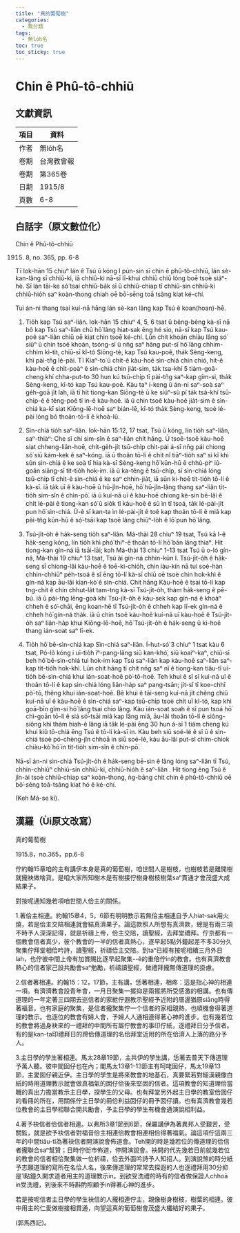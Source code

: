 ```yaml
---
title: "真的葡萄樹"
categories:
  - 無分類
tags:
  - 無lo̍h名
toc: true
toc_sticky: true
---
```


# Chin ê Phû-tô-chhiū

## 文獻資訊

| 項目 | 資料 |
|---|---|
| 作者 | 無lo̍h名 |
| 卷期 | 台灣教會報 |
| 卷期 | 第365卷 |
| 日期 | 1915/8 |
| 頁數 | 6-8 |

## 白話字（原文數位化）

Chin ê Phû-tô-chhiū

1915. 8, no. 365, pp. 6-8

Tī Iok-hān 15 chiuⁿ lán ê Tsú ū kóng I pún-sin sī chin ê phû-tô-chhiū, lán sè-kan-lâng sī chhiū-ki, iā chhiū-ki nā-sī lī-khui chhiū chiū lóng boē tsoè siáⁿ-hè. Sī lán tāi-ke só͘ tsai chhiū-ba̍k sī ū chhiū-chiap tī chhiū-sin chhiū-ki chhiū-hio̍h saⁿ koàn-thong chiah oē bō͘-sēng toā tsâng kiat ké-chí.

Tuì án-ni thang tsai kuí-nā hāng lán sè-kan lâng kap Tsú ê koan(hoan)-hē.

1. Tio̍h kap Tsú saⁿ-liân. Iok-hān 15 chiuⁿ 4, 5, 6 tsat ū bêng-bêng kà-sī nā bô kap Tsú saⁿ-liân chū hō͘ lâng hiat-sak ēng hé sio, nā-sī kap Tsú kau-poê saⁿ-liân chiū oē kiat chin tsoē ké-chí. Lūn chit khoán chiàu lâng só͘ siūⁿ ū chin tsoē khoán, tsóng-sī ū nn̄g saⁿ hāng put-sî hō͘ lâng chhim-chhim kì-tit, chiū-sī kî-tó Siōng-tè, kap Tsú kau-poê, tha̍k Sèng-keng, khì pài-tn̂g lé-pài. Tī Kiaⁿ-to͘ ū chi̍t-ê kàu-hoē sìn-chiá chin chió, hit-ê kàu-hoē ê chi̍t-poàⁿ ê sìn-chiá chin jia̍t-sim, ta̍k tsa-khí 5 tiám-goā-cheng khí chha-put-to 30 hun kú tsū-chi̍p tī pài-tn̂g saⁿ-kap gîm-si, tha̍k Sèng-keng, kî-tó kap Tsú kau-poê. Kàu taⁿ í-keng ū án-ni saⁿ-soà saⁿ ge̍h-goā ji̍t lah, iā tī hit tiong-kan Siōng-tè ū ke siúⁿ-sù pí ta̍k tsá-khí tsū-chi̍p-ê ê têng-poē tī in-ê kàu-hoē. iā ū chin tsoē kàu-hoē jia̍t-sim ê sìn-chiá ka-kī siat Kiōng-lē-hoē saⁿ bián-lē, kî-tó tha̍k Sèng-keng, tsoè lé-pài lóng bô thoân-tō-lí ê khoà-lū.

2. Sìn-chiá tio̍h saⁿ-liân. Iok-hān 15:12, 17 tsat, Tsú ū kóng, lín tio̍h saⁿ-liân, saⁿ-thiàⁿ: Che sī chí sim-sîn ê saⁿ-liân chi̍t hāng. Ū tsoē-tsoē kàu-hoē siat chheng-liân-hoē, chi̍t-ge̍h-ji̍t tsū-chi̍p chi̍t-pái á-sī nn̄g pái chiong só͘ siū kám-kek ê saⁿ-kóng. iā ū thoân tō-lí ê chi̍t nî tiāⁿ-tio̍h saⁿ sì kî khì sûn sìn-chiá ê ke soà tī hia kà-sī Sèng-keng hō͘ kūn-hū ê chhù-piⁿ iû-goân siāng-sî tit-tio̍h hok-im. iā ū ka-têng ê tsū-chi̍p, sī sìn-chiá lóng tsū-chi̍p tī chi̍t-ê sìn-chiá ê ke saⁿ chhin-jia̍t, iā sūn ki-hoē tit-tio̍h tō-lí ê kà-sī. iā ta̍k uī ê kàu-hoē ū hū-jîn-hoē, hō͘ hū-jîn-lâng thang saⁿ-liân tit-tio̍h sim-sîn ê chìn-pō͘. iā ū kuí-nā uī ê kàu-hoē chiong kè-sin bē-lâi ê chi̍t lé-pài ê tiong-kan só͘ ū sio̍k tī kàu-hoē ê sū ìn tī tsoá, ta̍k lé-pài-ji̍t pun hō͘ sìn-chiá. Ū-ê sī kan-ta ìn lé-pài-ji̍t ê toê kap thoân tō-lí ê miâ kap pài-tn̂g kūn-hū ê só͘-tsāi kap tsoē lâng chiūⁿ-lo̍h ê lō͘ pun hō͘ lâng.

3. Tsú-ji̍t-o̍h ê ha̍k-seng tio̍h saⁿ-liân. Má-thài 28 chiuⁿ 19 tsat, Tsú kā I-ê ha̍k-seng kóng, lín tio̍h khì phó͘ thiⁿ-ē thoân tō-lí hō͘ bān lâng thiaⁿ. Hit tiong-kan gín-ná iā tsāi-lāi; koh Má-thài 13 chiuⁿ 1-13 tsat Tsú ū o-ló gín-ná, Má-thài 19 chiuⁿ 13 tsat, Tsú ài gín-ná chhin-kūn I. Tsú-ji̍t-o̍h ê ha̍k-seng sī chiong-lâi kàu-hoē ê toē-ki-chio̍h, chin iàu-kín nā tuì soè-hàn chhin-chhiūⁿ pe̍h-tsoá ê sî ēng tō-lí kà-sī chiū oē tsoè chin hok-khì ê gín-ná kap āu-lâi kian-kò͘ ê sìn-chiá. Chit hāng Kàu-hoē ê tsai tō-lí kap tng-chit ê chin chhut-la̍t tam-tng kà-sī Tsú-ji̍t-o̍h, thàm ha̍k-seng ê pē-bú. iā ū pài-tn̂g lēng-goā khí Tsú-ji̍t-o̍h ê kàu-sek kap gín-ná ê khoàⁿ chheh ê só͘-chāi, ēng koan-hē tī Tsú-ji̍t-o̍h ê chheh kap lī-ek gín-ná ê chheh hō͘ gín-ná tha̍k. iā ū chin tsoē kàu-hoē kuí-nā uī kàu-hoē ê Tsú-ji̍t-o̍h saⁿ liân-ha̍p khui Kiōng-lē-hoē, hō͘ Tsú-ji̍t-o̍h ê ha̍k-seng ū ki-hoē thang ián-soat saⁿ lī-ek.

4. Tio̍h hō͘ bē-sìn-chiá kap Sìn-chiá saⁿ-liân. Í-hut-só͘ 3 chiuⁿ 1 tsat kàu 6 tsat, Pó-lô kóng i uī-tio̍h īⁿ-pang-lâng siū kan-khó͘, siū koaiⁿ-kaⁿ, chiū-sī beh hō͘ bē-sìn-chiá tuì hok-im kap Tsú saⁿ-liân kap kàu-hoē saⁿ-liân saⁿ-kap tit-tio̍h hok-khì. Lūn chit hāng tī chit nn̄g saⁿ nî ê tiong-kan tiâu-tî uī-tio̍h bē-sìn-chiá khui ián-soat-hoē pò͘-tō-hoē. Teh khui ê sî sī kuí-nā uī ê thoân tō-lí ê kap sìn-chiá lóng liân-ha̍p saⁿ pang-tsān; ji̍t-sî tī koe-chhī pò͘-tō, thêng khui ián-soat-hoē. Bē khui ê tāi-seng kuí-nā ji̍t chêng chiū kuí-nā uī ê kàu-hoē ê sìn-chiá saⁿ-kap tsū-chi̍p tsoè chi̍t uī kî-tó, kap khì goā-bīn gîm-si hō͘ lâng tsai chio lâng. Kàu ián-soat soah ê sî pun tsoá hō͘ chì-goān tō-lí ê siá só͘-tsāi miâ kap lâng miâ, āu-lâi thoân tō-lí ê siông-siông khì thàm hiah-ê lâng iā ta̍k lé-pài ēng 30 hun á-sī 1 tiám cheng kú khui kiû tō-chiá ēng Tsú ê tō-lí kà-sī in. Kàu beh siū soé-lé ê sî ū ê sìn-chiá tsoè pó-chèng-jîn chhoā in siū soé-lé, kàu āu-lâi put-sî chim-chiok chiàu-kò͘ hō͘ in tit-tio̍h sim-sîn ê chìn-pō͘.

Nā-sī án-ni sìn-chiá Tsú-ji̍t-o̍h ê ha̍k-seng bē-sìn ê lâng lóng saⁿ-liân tī Tsú, chhin-chhiūⁿ chhiū-sin chhiū-ki, chhiū-hio̍h ê saⁿ-liân . Hit tiong ēng Tsú ê jîn-ài tsoè chhiū-chiap saⁿ koàn-thong, ǹg-bāng chit chin ê phû-tô-chhiū oē bō͘-sēng toā-tsâng kiat hó ê ké-chí.

(Keh Má-se kì).

## 漢羅（Ùi原文改寫）

真的葡萄樹

1915.8，no.365，pp.6-8

佇約翰15章咱的主有講伊本身是真的葡萄樹，咱世間人是樹枝，也樹枝若是離開樹就攏袂做啥貨。是咱大家所知樹木是有樹接佇樹身樹枝樹葉saⁿ貫通才會茂盛大成結果子。

對按呢通知幾若項咱世間人佮主的關係。

1.著佮主相連。約翰15章4，5，6節有明明教示若無佮主相連自予人hiat-sak用火燒，若是佮主交陪相連就會結真濟果子。論這款照人所想有真濟款，總是有兩三項不時予人深深記得，就是祈禱上帝，佮主交陪，讀聖經，去拜堂禮拜。佇京都有一個教會信者真少，彼个教會的一半的信者真熱心，逐早起5點外鐘起差不多30分久聚集佇拜堂相佮吟詩，讀聖經，祈禱佮主交陪。到taⁿ已經有按呢相續三月外日lah，也佇彼中間上帝有加賞賜比逐早起聚集--ê的重倍佇in的教會。也有真濟教會熱心的信者家己設共勵會saⁿ勉勵，祈禱讀聖經，做禮拜攏無傳道理的掛慮。

2.信者著相連。約翰15：12，17節，主有講，恁著相連，相疼：這是指心神的相連一項。有濟濟教會設青年會，一月日聚集一擺抑是兩擺將所受感激的相講。也有傳道理的一年定著三四期去巡信者的家紲佇遐教示聖經予近附的厝邊猶原siāng時得著福音。也有家庭的聚集，是信者攏聚集佇一个信者的家相親熱，也順機會得著道理的教示。也逐位的教會有婦人會，予婦人人通相連得著心神的進步。也有幾若位的教會將過身袂來的一禮拜的中間所有屬佇教會的事印佇紙，逐禮拜日分予信者。有的是kan-ta印禮拜日的蹄佮傳道理的名佮拜堂近附的所在佮濟人上落的路分予人。

3.主日學的學生著相連。馬太28章19節，主共伊的學生講，恁著去普天下傳道理予萬人聽。彼中間囡仔也在內；閣馬太13章1-13節主有呵咾囡仔，馬太19章13 節，主愛囡仔親近伊。主日學的學生是將來教會的地基石，真要緊若對細漢親像白紙的時用道理教示就會做真福氣的囡仔佮後來堅固的信者。這項教會的知道理佮當職的真出力擔當教示主日學，探學生的父母。也有拜堂另外起主日學的教室佮囡仔的看冊的所在，用關係佇主日學的冊佮利益囡仔的冊予囡仔讀。也有真濟教會幾若位教會的主日學相聯合開共勵會，予主日學的學生有機會通演說相利益。

4.著予袂信者佮信者相連。以弗所3章1節到6節，保羅講伊為著異邦人受艱苦，受關監，就是欲予袂信者對福音佮主相連佮教會相連相佮得著福氣。論這項佇這兩三年的中間tiâu-tî為著袂信者開演說會佈道會。Teh開的時是幾若位的傳道理的佮信者攏聯合saⁿ幫贊；日時佇街市佈道，停開演說會。袂開的代先幾若日前就幾若位的教會的信者相佮聚集做一位祈禱，佮去外面吟詩予人知招人。到演說煞的時分紙予志願道理的寫所在名佮人名，後來傳道理的常常去探遐的人也逐禮拜用30分抑是1點鐘久開求道者用主的道理教示in。到欲受洗禮的時有的信者做保證人chhoā in受洗禮，到後來不時斟酌照顧予in得著心神的進步。

若是按呢信者主日學的學生袂信的人攏相連佇主，親像樹身樹枝，樹葉的相連。彼中用主的仁愛做樹接相貫通，向望這真的葡萄樹會茂盛大欉結好的果子。

(郭馬西記)。
